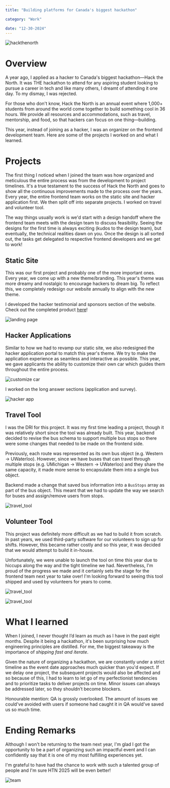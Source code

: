 ```yaml
---
title: "Building platforms for Canada's biggest hackathon"

category: "Work"

date: "12-30-2024"
---
```


![hackthenorth](/img/blog/hackthenorth.jpg)

# Overview

A year ago, I applied as a hacker to Canada's biggest hackathon—Hack the North. It was THE hackathon to attend for any aspiring student looking to pursue a career in tech and like many others, I dreamt of attending it one day. To my dismay, I was rejected.

For those who don't know, Hack the North is an annual event where 1,000+ students from around the world come together to build something cool in 36 hours. We provide all resources and accommodations, such as travel, mentorship, and food, so that hackers can focus on one thing—building.

This year, instead of joining as a hacker, I was an organizer on the frontend development team. Here are some of the projects I worked on and what I learned.

# Projects

The first thing I noticed when I joined the team was how organized and meticulous the entire process was from the development to project timelines. It's a true testament to the success of Hack the North and goes to show all the continuous improvements made to the process over the years. Every year, the entire frontend team works on the static site and hacker application first. We then split off into separate projects. I worked on travel and volunteer tool.

The way things usually work is we'd start with a design handoff where the frontend team meets with the design team to discuss feasibility. Seeing the designs for the first time is always exciting (kudos to the design team), but eventually, the technical realities dawn on you. Once the design is all sorted out, the tasks get delegated to respective frontend developers and we get to work!

## Static Site

This was our first project and probably one of the more important ones. Every year, we come up with a new theme/branding. This year's theme was more dreamy and nostalgic to encourage hackers to dream big. To reflect this, we completely redesign our website annually to align with the new theme.

I developed the hacker testimonial and sponsors section of the website. Check out the completed product [here](https://hackthenorth.com/)!

![landing page](/img/blog/landing.jpg)

## Hacker Applications

Similar to how we had to revamp our static site, we also redesigned the hacker application portal to match this year's theme. We try to make the application experience as seamless and interactive as possible. This year, we gave applicants the ability to customize their own car which guides them throughout the entire process.

![customize car](/img/blog/customize_car.png)

I worked on the long answer sections (application and survey).

![hacker app](/img/blog/hacker_app.gif)

## Travel Tool

I was the DRI for this project. It was my first time leading a project, though it was relatively short since the tool was already built. This year, backend decided to revise the bus schema to support multiple bus stops so there were some changes that needed to be made on the frontend side.

Previously, each route was represented as its own bus object (e.g. Western → UWaterloo). However, since we have buses that can travel through multiple stops (e.g. UMichigan → Western → UWaterloo) and they share the same capacity, it made more sense to encapsulate them into a single bus object.

Backend made a change that saved bus information into a `BusStops` array as part of the bus object. This meant that we had to update the way we search for buses and assign/remove users from stops.

![travel_tool](/img/blog/travel_tool.png)

## Volunteer Tool

This project was definitely more difficult as we had to build it from scratch. In past years, we used third-party software for our volunteers to sign up for shifts. However, this became rather costly and so this year, it was decided that we would attempt to build it in-house.

Unfortunately, we were unable to launch the tool on time this year due to hiccups along the way and the tight timeline we had. Nevertheless, I'm proud of the progress we made and it certainly sets the stage for the frontend team next year to take over! I'm looking forward to seeing this tool shipped and used by volunteers for years to come.

![travel_tool](/img/blog/volunteer_dashboard.png)

![travel_tool](/img/blog/volunteer_database.png)

# What I learned

When I joined, I never thought I’d learn as much as I have in the past eight months. Despite it being a hackathon, it's been surprising how much engineering principles are distilled. For me, the biggest takeaway is the importance of _shipping fast and iterate_.

Given the nature of organizing a hackathon, we are constantly under a strict timeline as the event date approaches much quicker than you'd expect. If we delay one project, the subsequent projects would also be affected and so because of this, I had to learn to let go of my perfectionist tendencies and to prioritize tasks to deliver projects on time. Minor issues can always be addressed later, so they shouldn’t become blockers.

Honourable mention: QA is grossly overlooked. The amount of issues we could've avoided with users if someone had caught it in QA would've saved us so much time.

# Ending Remarks

Although I won't be returning to the team next year, I'm glad I got the opportunity to be a part of organizing such an impactful event and I can confidently say that it is one of my most fulfilling experiences yet.

I'm grateful to have had the chance to work with such a talented group of people and I'm sure HTN 2025 will be even better!

![team](/img/blog/team.jpg)
